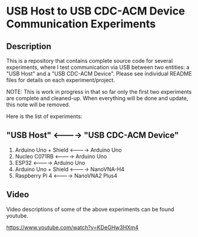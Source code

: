 # USB Host to USB CDC-ACM Device Communication Experiments

## Description

This is a repository that contains complete source code for several
experiments, where I test communication via USB between two entities:
a "USB Host" and a "USB CDC-ACM Device". Please see individual README 
files for details on each experiment/project.

NOTE:
This is work in progress in that so far only the first two experiments
are complete and cleaned-up. When everything will be done and update, this 
note will be removed.

Here is the list of experiments:

   "USB Host"           <----> "USB CDC-ACM Device"
---------------------------------------------------
1) Arduino Uno + Shield <----> Arduino Uno
2) Nucleo C071RB        <----> Arduino Uno
3) ESP32                <----> Arduino Uno
4) Arduino Uno + Shield <----> NanoVNA-H4
5) Raspberry Pi 4       <----> NanoVNA2 Plus4

## Video

Video descriptions of some of the above experiments can be found youtube.

https://www.youtube.com/watch?v=KDeGHw3HXm4
